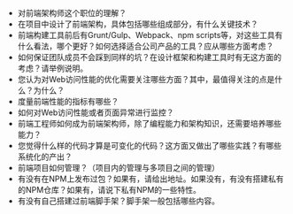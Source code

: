 - 对前端架构师这个职位的理解？
- 在项目中设计了前端架构，具体包括哪些组成部分，有什么关键技术？
- 前端构建工具前后有Grunt/Gulp、Webpack、npm scripts等，对这些工具有什么看法，哪个更好？如何选择适合公司产品的工具？应从哪些方面考虑？
- 如何保证团队成员不会踩到同样的坑？在设计框架和构建工具时有无这方面的考虑？请举例说明。
- 您认为对Web访问性能的优化需要关注哪些方面？其中，最值得关注的点是什么？为什么？
- 度量前端性能的指标有哪些？
- 如何对Web访问性能或者页面异常进行监控？
- 前端工程师如何成为前端架构师，除了编程能力和架构知识，还需要培养哪些能力？
- 您觉得什么样的代码才算是可变化的代码？这方面又做出了哪些实践？有哪些系统化的产出？
- 前端项目如何管理？（项目内的管理与多项目之间的管理）
- 有没有在NPM上发布过包？如果有，请给出地址。如果没有，有没有搭建私有的NPM仓库？如果有，请说下私有NPM的一些特性。
- 有没有自己搭建过前端脚手架？脚手架一般包括哪些内容。
